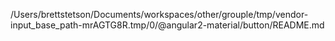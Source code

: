/Users/brettstetson/Documents/workspaces/other/grouple/tmp/vendor-input_base_path-mrAGTG8R.tmp/0/@angular2-material/button/README.md